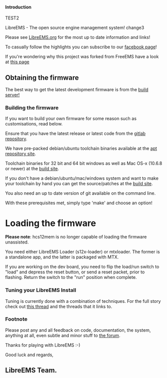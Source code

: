 

#### Introduction
TEST2

LibreEMS - The open source engine management system! change3

Please see [LibreEMS.org](http://LibreEMS.org) for the most up to date information and links!

To casually follow the highlights you can subscribe to our [facebook page](http://www.facebook.com/OfficialLibreEMS)!

If you're wondering why this project was forked from FreeEMS have a look at [this page](http://blogs.libreems.org/why-did-we-fork-from-freeems/)

## Obtaining the firmware

The best way to get the latest development firmware is from the [build server!](http://builds.libreems.org/Firmware)

### Building the firmware

If you want to build your own firmware for some reason such as customisations, read below.

Ensure that you have the latest release or latest code from the [gitlab repository](https://gitlab.com/libreems-suite/libreems-firmware.git).

We have pre-packed debian/ubuntu toolchain binaries available at the [apt repository site](https://apt.libreems.org).

Toolchain binaries for 32 bit and 64 bit windows as well as Mac OS-x (10.6.8 or newer) at the [build site](https://builds.libreems.org/ToolChains).

If you don't have a debian/ubuntu/mac/windows system and want to make your toolchain by hand you can get the source/patches at the [build site](https://builds.libreems.org/ToolChains/Source).

You also need an up to date version of git available on the command line.

With these prerequisites met, simply type 'make' and choose an option!

# Loading the firmware

**Please note**: hcs12mem is no longer capable of loading the firmware unassisted.

You need either LibreEMS Loader (s12x-loader) or mtxloader. The former is a standalone app, and the latter is packaged with MTX.


If you are working on the dev board, you need to flip the load/run switch
to "load" and depress the reset button, or send a reset packet, prior to
flashing.  Return the switch to the "run" position when complete.

### Tuning your LibreEMS Install

Tuning is currently done with a combination of techniques. For the full story
check out [this thread](https://forums.libreems.org/forumdisplay.php?fid=8)
and the threads that it links to.

### Footnote

Please post any and all feedback on code, documentation, the system, anything
at all, even subtle and minor stuff to [the forum](https://forums.libreems.org).

Thanks for playing with LibreEMS :-)

Good luck and regards,

## LibreEMS Team.

